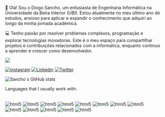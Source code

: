 👋 Olá! Sou o Diogo Sancho, um entusiasta de Engenharia Informática na Universidade da Beira Interior (UBI). Estou atualmente no meu último ano de estudos, ansioso para aplicar e expandir o conhecimento que adquiri ao longo da minha jornada académica.

💻 Tenho paixão por resolver problemas complexos, programação e explorar tecnologias inovadoras. Este é o meu espaço para compartilhar projetos e contribuições relacionados com a informática, enquanto continuo a aprender e crescer como desenvolvedor.

![](https://komarev.com/ghpvc/?username=sancho123&style=flat-square)


[![instagram](https://img.shields.io/badge/Instagram-E4405F?style=for-the-badge&logo=instagram&logoColor=white)](https://www.instagram.com/diogocsancho/)
[![Linkedin](https://img.shields.io/badge/LinkedIn-0077B5?style=for-the-badge&logo=linkedin&logoColor=white)](https://www.linkedin.com/in/diogo-sancho-44b8ba286/?originalSubdomain=pt)
[![Twitter](https://img.shields.io/badge/Twitter-1DA1F2?style=for-the-badge&logo=twitter&logoColor=white)](https://twitter.com/diogosancho5)

![Sancho´s GitHub stats](https://github-readme-stats.vercel.app/api?username=Sanchoo123&show_icons=true&theme=radical)

Languages that I usually work with:

<div style = "display: inline_block"><br/>
<img align ="center" alt="html5" src="https://img.shields.io/badge/C-00599C?style=for-the-badge&logo=c&logoColor=white"/>
<img align ="center" alt="html5" src="https://camo.githubusercontent.com/7533cf04f3aee7c09a42eec7cc35795091924e730e82893068eb0c1c58d2c5ce/68747470733a2f2f696d672e736869656c64732e696f2f62616467652f2d4a6176615363726970742d3333333333333f7374796c653d666c6174266c6f676f3d6a617661736372697074"/>
<img align ="center" alt="html5" src="https://camo.githubusercontent.com/848defb760c0adff4362c04283f254f633ea8eff177c1640b209429d0e3d7627/68747470733a2f2f696d672e736869656c64732e696f2f62616467652f2d4a6176615363726970742d3333333333333f7374796c653d666c6174266c6f676f3d6a617661736372697074"/>
<img align ="center" alt="html5" src="https://camo.githubusercontent.com/06a043d5905e928fe3ac09a9951cb93b33279037ee01c2601ad425a26839f3dc/68747470733a2f2f696d672e736869656c64732e696f2f62616467652f2d4a6176612d3333333333333f7374796c653d666c6174266c6f676f3d4a617661266c6f676f436f6c6f723d303037333936"/>
<img align ="center" alt="html5" src="https://camo.githubusercontent.com/c38a05ab57aea563f73ae6b4aad7f556faa734d4077a7b52a2081b41ce27da40/68747470733a2f2f696d672e736869656c64732e696f2f62616467652f2d4353532d3333333333333f7374796c653d666c6174266c6f676f3d43535333266c6f676f436f6c6f723d313537324236"/>
  <img align ="center" alt="html5" src="https://camo.githubusercontent.com/14b020ca696dfb63fa50acb8fc94ec94c75a58876d61d8de1889ee849fc767ff/68747470733a2f2f696d672e736869656c64732e696f2f62616467652f2d4f43616d6c2d3333333333333f7374796c653d666c6174266c6f676f3d4f43616d6c"/>
    <img align ="center" alt="html5" src="https://camo.githubusercontent.com/bd16a09c0ea9b0b7ee8766d187db73f61d5ec35a3c5499119b4d3003c1ee546a/68747470733a2f2f696d672e736869656c64732e696f2f62616467652f2d4d7953514c2d3333333333333f7374796c653d666c6174266c6f676f3d6d7973716c"/>
   <img align ="center" alt="html5" src="https://camo.githubusercontent.com/8a458fd6aa5d6a5ac0c9eca08343430d50c929b4a43fe2cd745156fdb507ace6/68747470733a2f2f696d672e736869656c64732e696f2f62616467652f2d41726475696e6f2d3333333333333f7374796c653d666c6174266c6f676f3d41726475696e6f266c6f676f436f6c6f723d303039373944"/>
    <img align ="center" alt="html5" src="https://camo.githubusercontent.com/4dc7017fc8569fee32fcde60bf062d92e127c22e6d136cc41909a6c6786f1c4f/68747470733a2f2f696d672e736869656c64732e696f2f62616467652f2d432b2b2d3333333333333f7374796c653d666c6174266c6f676f3d43253242253242266c6f676f436f6c6f723d303035393943"/>
    <img align ="center" alt="html5" src="https://camo.githubusercontent.com/4ac1a08bf10b5d004fd5581fb83acc652485f4e0465c9830660246be0e10252a/68747470733a2f2f696d672e736869656c64732e696f2f62616467652f2d417373656d626c792d3333333333333f7374796c653d666c6174266c6f676f3d417373656d626c79266c6f676f436f6c6f723d374646463030"/>
    <img align ="center" alt="html5" src="https://camo.githubusercontent.com/44d72a935dcc0fbfaf29668a84c57a20bb5359eae281cb80f5c400c6f2d51ecf/68747470733a2f2f696d672e736869656c64732e696f2f62616467652f2d507974686f6e2d3333333333333f7374796c653d666c6174266c6f676f3d507974686f6e"/>
    <img align ="center" alt="html5" src="https://camo.githubusercontent.com/65258ade2479b2bb959d7414458c341ef4baa22fea927a8ab1a6f5e539733f28/68747470733a2f2f696d672e736869656c64732e696f2f62616467652f2d4f70656e474c2d3333333333333f7374796c653d666c6174266c6f676f3d4f70656e474c"/>
    <img align ="center" alt="html5" src="https://camo.githubusercontent.com/11c1cf72ae2126721b16ac4a1be83b2ffedec6c4b7879070dc35f920914c2996/68747470733a2f2f696d672e736869656c64732e696f2f62616467652f2d4c615465582d3333333333333f7374796c653d666c6174266c6f676f3d4c61546558266c6f676f436f6c6f723d374646463030"/>
   
  
</div>

